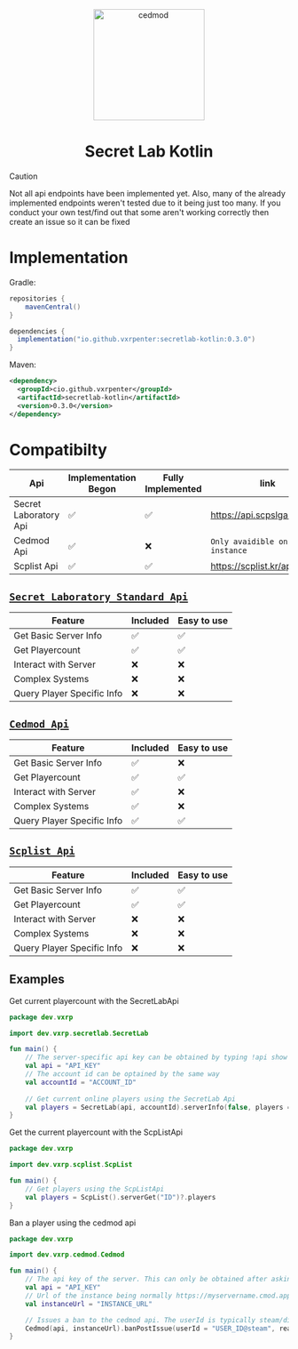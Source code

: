<div align="center">
  <img src="https://www.giantbomb.com/a/uploads/scale_medium/35/359560/2960939-logo_stylized.png" width="200" height="200" alt="cedmod" title="cedmod"/>    
  <h1>Secret Lab Kotlin</h1>
</div>

> [!CAUTION]
> Not all api endpoints have been implemented yet.
> Also, many of the already implemented endpoints weren't tested due to it being just too many.
> If you conduct your own test/find out that some aren't working correctly then create an issue so it can be fixed

# Implementation

Gradle:
```gradle
repositories {
    mavenCentral()
}

dependencies {
  implementation("io.github.vxrpenter:secretlab-kotlin:0.3.0")
}
```

Maven:
```xml
<dependency>
  <groupId>cio.github.vxrpenter</groupId>
  <artifactId>secretlab-kotlin</artifactId>
  <version>0.3.0</version>
</dependency>
```

# Compatibilty

| Api                   | Implementation Begon | Fully Implemented  | link                         | Documentation Entry                                                                           |
|-----------------------|----------------------|--------------------|------------------------------|-----------------------------------------------------------------------------------------------|
| Secret Laboratory Api | :white_check_mark:   | :white_check_mark: | https://api.scpslgame.com/   | [existing entry](https://github.com/Vxrpenter/Cedmod-Api-Kotlin/wiki/SecretLab-Api-Endpoints) |
| Cedmod Api            | :white_check_mark:   | :x:                | `Only avaidible on instance` | [existing entry](https://github.com/Vxrpenter/Cedmod-Api-Kotlin/wiki/Cedmod-Api-Endpoints)    |
| Scplist Api           | :white_check_mark:   | :white_check_mark: | https://scplist.kr/api       | [existing entry](https://github.com/Vxrpenter/Cedmod-Api-Kotlin/wiki/Scplist-Api-Endpoints)   |

## [`Secret Laboratory Standard Api`](https://github.com/Vxrpenter/Cedmod-Api-Kotlin/wiki/SecretLab-Api-Endpoints)
| Feature                    | Included           | Easy to use        |
|----------------------------|--------------------|--------------------|
| Get Basic Server Info      | :white_check_mark: | :white_check_mark: |
| Get Playercount            | :white_check_mark: | :white_check_mark: |
| Interact with Server       | :x:                | :x:                |
| Complex Systems            | :x:                | :x:                |
| Query Player Specific Info | :x:                | :x:                |

## [`Cedmod Api`](https://github.com/Vxrpenter/Cedmod-Api-Kotlin/wiki/Cedmod-Api-Endpoints)
| Feature                    | Included           | Easy to use        |
|----------------------------|--------------------|--------------------|
| Get Basic Server Info      | :white_check_mark: | :x: |
| Get Playercount            | :white_check_mark: | :white_check_mark: |
| Interact with Server       | :white_check_mark: | :x:                |
| Complex Systems            | :white_check_mark: | :x:                |
| Query Player Specific Info | :white_check_mark: | :white_check_mark: |


## [`Scplist Api`](https://github.com/Vxrpenter/Cedmod-Api-Kotlin/wiki/Scplist-Api-Endpoints)
| Feature                    | Included           | Easy to use        |
|----------------------------|--------------------|--------------------|
| Get Basic Server Info      | :white_check_mark: | :white_check_mark: |
| Get Playercount            | :white_check_mark: | :white_check_mark: |
| Interact with Server       | :x:                | :x:                |
| Complex Systems            | :x:                | :x:                |
| Query Player Specific Info | :x:                | :x:                |

## Examples

Get current playercount with the SecretLabApi
```kotlin
package dev.vxrp

import dev.vxrp.secretlab.SecretLab

fun main() {
    // The server-specific api key can be obtained by typing !api show into the server console
    val api = "API_KEY"
    // The account id can be optained by the same way
    val accountId = "ACCOUNT_ID"
    
    // Get current online players using the SecretLab Api
    val players = SecretLab(api, accountId).serverInfo(false, players = true)?.servers?.get(0)?.players
}
```

Get the current playercount with the ScpListApi
```kotlin
package dev.vxrp

import dev.vxrp.scplist.ScpList

fun main() {
    // Get players using the ScpListApi
    val players = ScpList().serverGet("ID")?.players
}
```

Ban a player using the cedmod api
```kotlin
package dev.vxrp

import dev.vxrp.cedmod.Cedmod

fun main() {
    // The api key of the server. This can only be obtained after asking cedmod staff to active it for the specific instance
    val api = "API_KEY"
    // Url of the instance being normally https://myservername.cmod.app
    val instanceUrl = "INSTANCE_URL"

    // Issues a ban to the cedmod api. The userId is typically steam/discord id with @steam or @discord attached.
    Cedmod(api, instanceUrl).banPostIssue(userId = "USER_ID@steam", reason = "REASON", duration = 1, appealable = true, banlists = listOf(1111))
}
```

